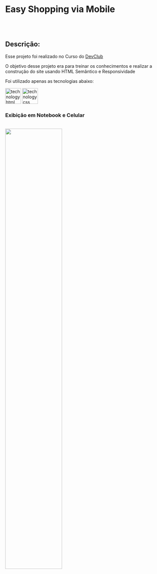 <h1>Easy Shopping via Mobile</h1>
<br>
<br>
<h2>Descrição: </h2>
<p>Esse projeto foi realizado no Curso do <a href="https://rodolfomori.com.br/devclub/" target="_blank">DevClub</a></p>
<p>O objetivo desse projeto era para treinar os conhecimentos e realizar a construção do site usando HTML Semântico e Responsividade</p>
<p>Foi utilizado apenas as tecnologias abaixo:</p>
<div>
  <img src="https://github.com/RenanMinichillo/Programa--o/blob/main/DevClub/ASSETS/badges/html.png?raw=true" alt="technology html" height="50" />
   <img src="https://github.com/RenanMinichillo/Programa--o/blob/main/DevClub/ASSETS/badges/css.png?raw=true" alt="technology css" height="50" />
</div>
<h3>Exibição em Notebook e Celular</h2>
<br>
<img src="https://github.com/RenanMinichillo/Programa--o/blob/main/DevClub/ASSETS/img/easy-shopping.png?raw=true" width="60%"/>
